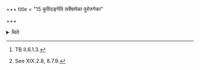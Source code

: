 +++
title = "15 कुविदङ्गेति सर्वेषामेका पुरोरुगेका"

+++

<details><summary>थिते</summary>

15. For all the (milk scoops) the verse beginning with kuvidaṅga[^1] is the only one Puroruc and one and the same is: the invitatory verse, one and the same is the Order (given the Adhvaryu) and one and the same is the offering verse[^2].  

[^1]: TB II.6.1.3.  

[^2]: See XIX.2.8, 8.7.9.  
</details>
